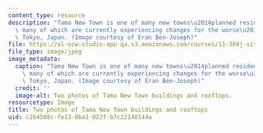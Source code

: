 ```yaml
---
content_type: resource
description: "Tama New Town is one of many new towns\u2014planned residential communities,\
  \ many of which are currently experiencing changes for the worse\u2014built outside\
  \ Tokyo, Japan. (Image courtesy of Eran Ben-Joseph)"
file: https://ol-ocw-studio-app-qa.s3.amazonaws.com/courses/11-304j-site-and-infrastructure-systems-planning-spring-2009/c264508cfe130ba1022fb7c22148144a_11-304js09.jpg
file_type: image/jpeg
image_metadata:
  caption: "Tama New Town is one of many new towns\u2014planned residential communities,\
    \ many of which are currently experiencing changes for the worse\u2014built outside\
    \ Tokyo, Japan. (Image courtesy of Eran Ben-Joseph)"
  credit: ''
  image-alt: Two photos of Tama New Town buildings and rooftops.
resourcetype: Image
title: Two photos of Tama New Town buildings and rooftops
uid: c264508c-fe13-0ba1-022f-b7c22148144a
---
```

